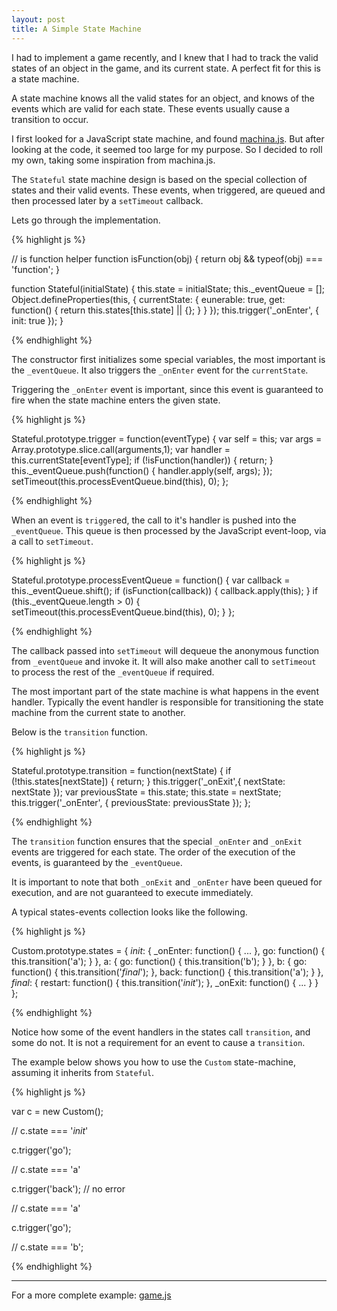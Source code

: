 ```yaml
---
layout: post
title: A Simple State Machine
---
```


I had to implement a game recently, and I knew that I had to track
the valid states of an object in the game, and its current state. 
A perfect fit for this is a state machine. 

A state machine knows all the valid states for an object, and 
knows of the events which are valid for each state. These events
usually cause a transition to occur. 

I first looked for a JavaScript state machine, and found 
[machina.js](http://http://machina-js.org/). But after looking at the 
code, it seemed too large for my purpose. So I decided to roll my own, 
taking some inspiration from machina.js.

The `Stateful` state machine design is based on the special collection
of states and their valid events. These events, when triggered, are 
queued and then processed later by a `setTimeout` callback.

Lets go through the implementation.

{% highlight js %}

// is function helper
function isFunction(obj) {
  return obj && typeof(obj) === 'function';
}

function Stateful(initialState) {
  this.state = initialState;
  this._eventQueue = [];
  Object.defineProperties(this, {
    currentState: {
      eunerable: true,
      get: function() {
        return this.states[this.state] || {};
      }
    }
  });
  this.trigger('_onEnter', { init: true });
}

{% endhighlight %}

The constructor first initializes some special variables, the most
important is the `_eventQueue`. It also triggers the `_onEnter` event
for the `currentState`.

Triggering the `_onEnter` event is important, since this event is 
guaranteed to fire when the state machine enters the given state.

{% highlight js %}

Stateful.prototype.trigger = function(eventType) {
  var self = this;
  var args = Array.prototype.slice.call(arguments,1);
  var handler = this.currentState[eventType];
  if (!isFunction(handler)) { return; }
  this._eventQueue.push(function() {
    handler.apply(self, args);
  });
  setTimeout(this.processEventQueue.bind(this), 0);
};

{% endhighlight %}

When an event is `trigger`ed, the call to it's handler is
pushed into the `_eventQueue`. This queue is then processed by
the JavaScript event-loop, via a call to `setTimeout`.

{% highlight js %}

Stateful.prototype.processEventQueue = function() {
  var callback = this._eventQueue.shift();
  if (isFunction(callback)) {
    callback.apply(this);
  }
  if (this._eventQueue.length > 0) {
    setTimeout(this.processEventQueue.bind(this), 0);
  }
};

{% endhighlight %}

The callback passed into `setTimeout` will dequeue the
anonymous function from `_eventQueue` and invoke it. It will also
make another call to `setTimeout` to process the rest of the
`_eventQueue` if required.

The most important part of the state machine is what happens
in the event handler. Typically the event handler is responsible
for transitioning the state machine from the current state to
another.

Below is the `transition` function.

{% highlight js %}

Stateful.prototype.transition = function(nextState) {
  if (!this.states[nextState]) { return; }
  this.trigger('_onExit',{ nextState: nextState });
  var previousState = this.state;
  this.state = nextState;
  this.trigger('_onEnter', { previousState: previousState });
};

{% endhighlight %}

The `transition` function ensures that the special `_onEnter` and
`_onExit` events are triggered for each state. The order of the
execution of the events, is guaranteed by the `_eventQueue`.

It is important to note that both `_onExit` and `_onEnter` have
been queued for execution, and are not guaranteed to execute
immediately. 

A typical states-events collection looks like the following.

{% highlight js %}

Custom.prototype.states = {
  _init_: {
    _onEnter: function() { ... },
    go: function() { this.transition('a'); }
  },
  a: {
    go: function() { this.transition('b'); }
  },
  b: {
    go: function() { this.transition('_final_'); },
    back: function() { this.transition('a'); }
  },
  _final_: {
    restart: function() { this.transition('_init_'); },
    _onExit: function() { ... }
  }
};

{% endhighlight %}

Notice how some of the event handlers in the states call `transition`,
and some do not. It is not a requirement for an event to cause a `transition`.

The example below shows you how to use the `Custom` state-machine, assuming it
inherits from `Stateful`.

{% highlight js %}

var c = new Custom();

// c.state === '_init_'

c.trigger('go');

// c.state === 'a'

c.trigger('back'); // no error

// c.state === 'a'

c.trigger('go');

// c.state === 'b';

{% endhighlight %}

---------

For a more complete example: [game.js](https://github.com/bruslim/whack-a-shape/blob/master/public/game.js)
